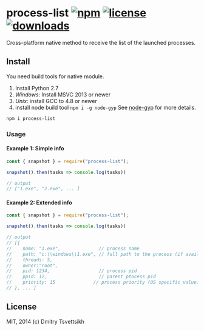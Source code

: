 # process-list [![npm](https://img.shields.io/npm/v/process-list.svg)](https://npmjs.org/package/process-list) [![license](https://img.shields.io/npm/l/process-list.svg)](https://npmjs.org/package/process-list) [![downloads](https://img.shields.io/npm/dm/process-list.svg)](https://npmjs.org/package/process-list)

Cross-platform native method to receive the list of the launched processes.

## Install
You need build tools for native module.

1. Install Python 2.7
2. _Windows_: Install MSVC 2013 or newer
3. _Unix_: install GCC to 4.8 or newer
4. install node build tool `npm i -g node-gyp` See [node-gyp](https://npmjs.org/package/node-gyp) for more details.

```bash
npm i process-list
```


### Usage
#### Example 1: Simple info
```js
const { snapshot } = require("process-list");

snapshot().then(tasks => console.log(tasks))

// output
// ["1.exe", "2.exe", ... ]
```

#### Example 2: Extended info
```js
const { snapshot } = require("process-list");

snapshot().then(tasks => console.log(tasks))

// output
// [{
// 	  name: "1.exe",              // process name
// 	  path: "c:\\windows\\1.exe", // full path to the process (if available)
// 	  threads: 5, 
// 	  owner:"root",
//    pid: 1234,                  // process pid
//    ppid: 12,                   // parent ptocess pid
//    priority: 15              // process priority (OS specific value)
// }, ... ]
```

## License

MIT, 2014 (c) Dmitry Tsvettsikh
